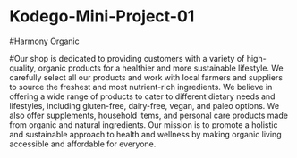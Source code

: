 # Kodego-Mini-Project-01

#Harmony Organic

#Our shop is dedicated to providing customers with a variety of high-quality, organic products for a healthier and more sustainable lifestyle. We carefully select all our products and work with local farmers and suppliers to source the freshest and most nutrient-rich ingredients. We believe in offering a wide range of products to cater to different dietary needs and lifestyles, including gluten-free, dairy-free, vegan, and paleo options. We also offer supplements, household items, and personal care products made from organic and natural ingredients. Our mission is to promote a holistic and sustainable approach to health and wellness by making organic living accessible and affordable for everyone.
